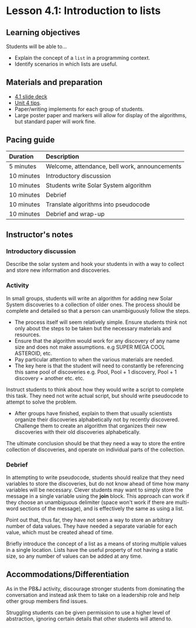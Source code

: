 # Lesson 4.1: Introduction to lists

## Learning objectives

Students will be able to...

* Explain the concept of a `list` in a programming context.
* Identify scenarios in which lists are useful.

## Materials and preparation

* [4.1 slide deck](https://github.com/TEALSK12/introduction-to-computer-science/raw/master/slidedecks/TEALS%20SNAP%204.1.pptx)
* [Unit 4 tips](unit_4_tips.md).
* Paper/writing implements for each group of students.
* Large poster paper and markers will allow for display of the algorithms, but standard paper will work fine.

## Pacing guide

| Duration   | Description                                   |
| :---------- | :--------------------------------------------- |
| 5 minutes  | Welcome, attendance, bell work, announcements |
| 10 minutes | Introductory discussion                       |
| 10 minutes | Students write Solar System algorithm         |
| 10 minutes | Debrief                                       |
| 10 minutes | Translate algorithms into pseudocode     |
| 10 minutes | Debrief and wrap-up                           |

## Instructor's notes

### Introductory discussion

Describe the solar system and hook your students in with a way to collect and store new information and discoveries.

### Activity

In small groups, students will write an algorithm for adding new Solar System discoveries to a collection of older ones. The process should be complete and detailed so that a person can unambiguously follow the steps.

* The process itself will seem relatively simple.  Ensure students think not only about the steps to be taken but the necessary materials and resources.
* Ensure that the algorithm would work for any discovery of any name size and does not make assumptions. e.g SUPER MEGA COOL ASTEROID, etc.
* Pay particular attention to when the various materials are needed.
* The key here is that the student will need to constantly be referencing this same pool of discoveries e.g. Pool, Pool + 1 discovery, Pool + 1 discovery + another etc. etc.

Instruct students to think about how they would write a script to complete this task.  They need not write actual script, but should write pseudocode to attempt to solve the problem.  

* After groups have finished, explain to them that usually scientists organize their discoveries alphabetically not by recently discovered. Challenge them to create an algorithm that organizes their new discoveries with their old discoveries alphabetically.

The ultimate conclusion should be that they need a way to store the entire collection of discoveries, and operate on individual parts of the collection.

### Debrief

In attempting to write pseudocode, students should realize that they need variables to store the discoveries, but do not know ahead of time how many variables will be necessary. Clever students may want to simply store the message in a single variable using the **join** block.  This approach can work if they choose an unambiguous delimiter (space won't work if there are multi-word sections of the message), and is effectively the same as using a list.

Point out that, thus far, they have not seen a way to store an arbitrary number of data values. They have needed a separate variable for each value, which must be created ahead of time.

Briefly introduce the concept of a list as a means of storing multiple values in a single location.  Lists have the useful property of not having a static size, so any number of values can be added at any time.

## Accommodations/Differentiation

As in the PB&J activity, discourage stronger students from dominating the conversation and instead ask them to take on a leadership role and help other group members find issues.

Struggling students can be given permission to use a higher level of abstraction, ignoring certain details that other students will attend to.
